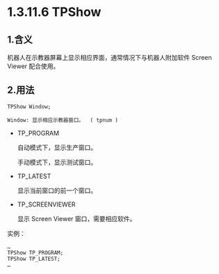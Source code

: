 # 1.3.11.6 TPShow

## 1.含义

机器人在示教器屏幕上显示相应界面，通常情况下与机器人附加软件 Screen Viewer 配合使用。

## 2.用法

```
TPShow Window;

Window:	显示相应示教器窗口。	( tpnum )
```

- TP_PROGRAM 

  自动模式下，显示生产窗口。

  手动模式下，显示测试窗口。

- TP_LATEST 

  显示当前窗口的前一个窗口。

- TP_SCREENVIEWER 

  显示 Screen Viewer 窗口，需要相应软件。

实例：

```
…
TPShow TP_PROGRAM;
TPShow TP_LATEST;
…
```

